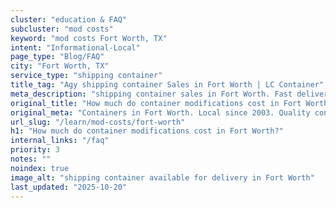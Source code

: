 ```yaml
---
cluster: "education & FAQ"
subcluster: "mod costs"
keyword: "mod costs Fort Worth, TX"
intent: "Informational-Local"
page_type: "Blog/FAQ"
city: "Fort Worth, TX"
service_type: "shipping container"
title_tag: "Agy shipping container Sales in Fort Worth | LC Container"
meta_description: "shipping container sales in Fort Worth. Fast delivery, competitive pricing. Serving mod costs area. Quote ID: KEI. Call (214) 524-4168 for your free quote today."
original_title: "How much do container modifications cost in Fort Worth? | LC Container"
original_meta: "Containers in Fort Worth. Local since 2003. Quality containers. Fast delivery. Get your free quote — call (214) 524-4168 today. LC Container — your trusted D..."
url_slug: "/learn/mod-costs/fort-worth"
h1: "How much do container modifications cost in Fort Worth?"
internal_links: "/faq"
priority: 3
notes: ""
noindex: true
image_alt: "shipping container available for delivery in Fort Worth"
last_updated: "2025-10-20"
---
```


<!-- TODO: Add unique city/inventory copy, images, and internal links here. -->
